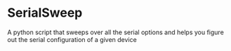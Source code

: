 SerialSweep
===========

A python script that sweeps over all the serial options and helps you figure out the serial configuration of a given device
